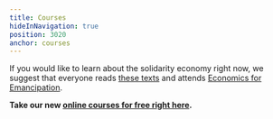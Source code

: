 ```yaml
---
title: Courses
hideInNavigation: true
position: 3020
anchor: courses
---
```


If you would like to learn about the solidarity economy right now, we suggest that everyone reads [these texts](https://art.coop/#learn) and attends [Economics for Emancipation](https://www.populareconomics.org/2020-summer-institute/).

**Take our new [online courses for free right here](https://creativestudy.com/solidarity-economy).**
